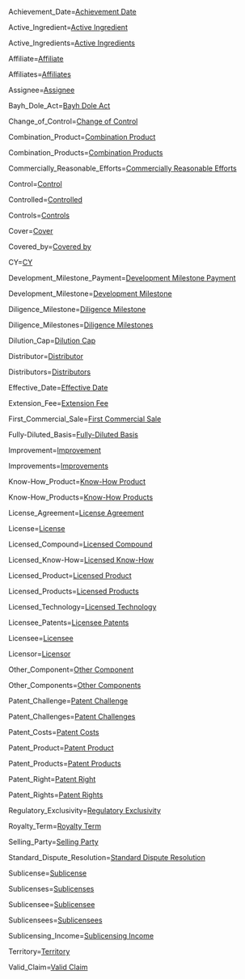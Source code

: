 Achievement_Date=<a href='{#!!}Def.Achievement_Date.Target' class='definedterm'>Achievement Date</a>

Active_Ingredient=<a href='{#!!}Def.Active_Ingredient.Target' class='definedterm'>Active Ingredient</a>

Active_Ingredients=<a href='{#!!}Def.Active_Ingredient.Target' class='definedterm'>Active Ingredients</a>

Affiliate=<a href='{#!!}Def.Affiliate.Target' class='definedterm'>Affiliate</a>

Affiliates=<a href='{#!!}Def.Affiliate.Target' class='definedterm'>Affiliates</a>

Assignee=<a href='{#!!}Def.Assignee.Target' class='definedterm'>Assignee</a>

Bayh_Dole_Act=<a href='{#!!}Def.Bayh_Dole_Act.Target' class='definedterm'>Bayh Dole Act</a>

Change_of_Control=<a href='{#!!}Def.Change_of_Control.Target' class='definedterm'>Change of Control</a>

Combination_Product=<a href='{#!!}Def.Combination_Product.Target' class='definedterm'>Combination Product</a>

Combination_Products=<a href='{#!!}Def.Combination_Product.Target' class='definedterm'>Combination Products</a>

Commercially_Reasonable_Efforts=<a href='{#!!}Def.Commercially_Reasonable_Efforts.Target' class='definedterm'>Commercially Reasonable Efforts</a>

Control=<a href='{#!!}Def.Control.Target' class='definedterm'>Control</a>

Controlled=<a href='{#!!}Def.Control.Target' class='definedterm'>Controlled</a>

Controls=<a href='{#!!}Def.Control.Target' class='definedterm'>Controls</a>

Cover=<a href='{#!!}Def.Cover.Target' class='definedterm'>Cover</a>

Covered_by=<a href='{#!!}Def.Covered_by.Target' class='definedterm'>Covered by</a>

CY=<a href='{#!!}Def.CY.Target' class='definedterm'>CY</a>

Development_Milestone_Payment=<a href='{#!!}Def.Development_Milestone_Payment.Target' class='definedterm'>Development Milestone Payment</a>

Development_Milestone=<a href='{#!!}Def.Development_Milestone.Target' class='definedterm'>Development Milestone</a>

Diligence_Milestone=<a href='{#!!}Def.Diligence_Milestone.Target' class='definedterm'>Diligence Milestone</a>

Diligence_Milestones=<a href='{#!!}Def.Diligence_Milestones.Target' class='definedterm'>Diligence Milestones</a>

Dilution_Cap=<a href='{#!!}Def.Dilution_Cap.Target' class='definedterm'>Dilution Cap</a>

Distributor=<a href='{#!!}Def.Distributor.Target' class='definedterm'>Distributor</a>

Distributors=<a href='{#!!}Def.Distributor.Target' class='definedterm'>Distributors</a>

Effective_Date=<a href='{#!!}Def.Effective_Date.Target' class='definedterm'>Effective Date</a>

Extension_Fee=<a href='{#!!}Def.Extension_Fee.Target' class='definedterm'>Extension Fee</a>

First_Commercial_Sale=<a href='{#!!}Def.First_Commercial_Sale.Target' class='definedterm'>First Commercial Sale</a>

Fully-Diluted_Basis=<a href='{#!!}Def.Fully-Diluted_Basis.Target' class='definedterm'>Fully-Diluted Basis</a>

Improvement=<a href='{#!!}Def.Improvements.Target' class='definedterm'>Improvement</a>

Improvements=<a href='{#!!}Def.Improvements.Target' class='definedterm'>Improvements</a>

Know-How_Product=<a href='{#!!}Def.Know-How_Product.Target' class='definedterm'>Know-How Product</a>

Know-How_Products=<a href='{#!!}Def.Know-How_Product.Target' class='definedterm'>Know-How Products</a>

License_Agreement=<a href='{#!!}Def.License_Agreement.Target' class='definedterm'>License Agreement</a>

License=<a href='{#!!}Def.License.Target' class='definedterm'>License</a>

Licensed_Compound=<a href='{#!!}Def.Licensed_Compound.Target' class='definedterm'>Licensed Compound</a>

Licensed_Know-How=<a href='{#!!}Def.Licensed_Know-How.Target' class='definedterm'>Licensed Know-How</a>

Licensed_Product=<a href='{#!!}Def.Licensed_Products.Target' class='definedterm'>Licensed Product</a>

Licensed_Products=<a href='{#!!}Def.Licensed_Products.Target' class='definedterm'>Licensed Products</a>

Licensed_Technology=<a href='{#!!}Def.Licensed_Technology.Target' class='definedterm'>Licensed Technology</a>

Licensee_Patents=<a href='{#!!}Def.Licensee_Patents.Target' class='definedterm'>Licensee Patents</a>

Licensee=<a href='{#!!}Def.Licensee.Target' class='definedterm'>Licensee</a>

Licensor=<a href='{#!!}Def.Licensor.Target' class='definedterm'>Licensor</a>

Other_Component=<a href='{#!!}Def.Other_Components.Target' class='definedterm'>Other Component</a>

Other_Components=<a href='{#!!}Def.Other_Components.Target' class='definedterm'>Other Components</a>

Patent_Challenge=<a href='{#!!}Def.Patent_Challenge.Target' class='definedterm'>Patent Challenge</a>

Patent_Challenges=<a href='{#!!}Def.Patent_Challenge.Target' class='definedterm'>Patent Challenges</a>

Patent_Costs=<a href='{#!!}Def.Patent_Costs.Target' class='definedterm'>Patent Costs</a>

Patent_Product=<a href='{#!!}Def.Patent_Products.Target' class='definedterm'>Patent Product</a>

Patent_Products=<a href='{#!!}Def.Patent_Products.Target' class='definedterm'>Patent Products</a>

Patent_Right=<a href='{#!!}Def.Patent_Rights.Target' class='definedterm'>Patent Right</a>

Patent_Rights=<a href='{#!!}Def.Patent_Rights.Target' class='definedterm'>Patent Rights</a>

Regulatory_Exclusivity=<a href='{#!!}Def.Regulatory_Exclusivity.Target' class='definedterm'>Regulatory Exclusivity</a>

Royalty_Term=<a href='{#!!}Def.Royalty_Term.Target' class='definedterm'>Royalty Term</a>

Selling_Party=<a href='{#!!}Def.Selling_Party.Target' class='definedterm'>Selling Party</a>

Standard_Dispute_Resolution=<a href='{#!!}Def.Standard_Dispute_Resolution.Target' class='definedterm'>Standard Dispute Resolution</a>

Sublicense=<a href='{#!!}Def.Sublicense.Target' class='definedterm'>Sublicense</a>

Sublicenses=<a href='{#!!}Def.Sublicense.Target' class='definedterm'>Sublicenses</a>

Sublicensee=<a href='{#!!}Def.Sublicensee.Target' class='definedterm'>Sublicensee</a>

Sublicensees=<a href='{#!!}Def.Sublicensee.Target' class='definedterm'>Sublicensees</a>

Sublicensing_Income=<a href='{#!!}Def.Sublicensing_Income.Target' class='definedterm'>Sublicensing Income</a>

Territory=<a href='{#!!}Def.Territory.Target' class='definedterm'>Territory</a>

Valid_Claim=<a href='{#!!}Def.Valid_Claim.Target' class='definedterm'>Valid Claim</a>

